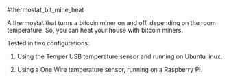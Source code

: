 #thermostat_bit_mine_heat

A thermostat that turns a bitcoin miner on and off, depending on the room temperature.  So, you can heat your house with bitcoin miners.

Tested in two configurations:

1) Using the Temper USB temperature sensor and running on Ubuntu linux.

2) Using a One Wire temperature sensor, running on a Raspberry Pi.
